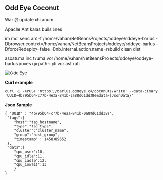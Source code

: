 **Odd Eye Coconut**
--------------
War @ update chi anum

Apache Ant karas buils anes

im mot senc 
ant -f /home/vahan/NetBeansProjects/oddeye/oddeye-barlus -Dbrowser.context=/home/vahan/NetBeansProjects/oddeye/oddeye-barlus -DforceRedeploy=false -Dnb.internal.action.name=rebuild clean dist

asxatuma
inc tvuma vor /home/vahan/NetBeansProjects/oddeye/oddeye-barlus poxes qu path-i pti vor ashxati




![Odd Eye](https://netangels.net/utils/odd_eye.jpg)

**Curl example**

    curl -i -XPOST 'https://barlus.oddeye.co/coconuts/write' --data-binary 'UUID=4b795b64-c77b-4e2a-841b-0a88d61dd38e&data={JsonData}'
    
**Json Sample**
 
    { "UUID" : "4b795b64-c77b-4e2a-841b-0a88d61dd38e",
     "tags":{
    	"host":"tag_hostname",
    	"type":"tag_type", 
    	"cluster":"cluster_name", 
    	"group":"host_group",
    	"timestamp" : 1458389652
     },
     "data":{
    	"cpu_user":10,
    	"cpu_idle":11,
    	"cpu_iadle":12,
    	"cpu_iowait":13
    	}
    }



